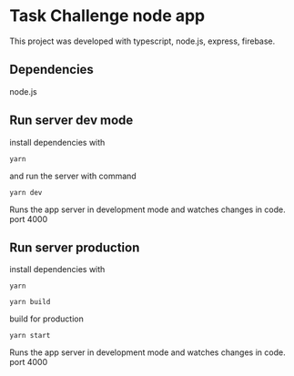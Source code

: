 # Task Challenge node app

This project was developed with typescript, node.js, express, firebase.

## Dependencies

node.js  

## Run server dev mode
  
install dependencies with 
  

`yarn`


  
and run the server with command
  

`yarn dev`

  
Runs the app server in development mode and watches changes in code.
port 4000
  
  
## Run server production
  
install dependencies with 
  

`yarn`


`yarn build`

build for production
  


`yarn start`
  
Runs the app server in development mode and watches changes in code.
port 4000
  
  

